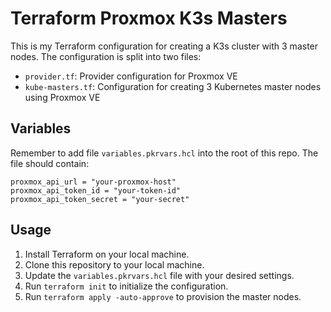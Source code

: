 # Terraform Proxmox K3s Masters

This is my Terraform configuration for creating a K3s cluster with 3 master nodes. The configuration is split into two files:

- `provider.tf`: Provider configuration for Proxmox VE
- `kube-masters.tf`: Configuration for creating 3 Kubernetes master nodes using Proxmox VE

## Variables
Remember to add file `variables.pkrvars.hcl` into the root of this repo.
The file should contain: 
```text
proxmox_api_url = "your-proxmox-host"
proxmox_api_token_id = "your-token-id"
proxmox_api_token_secret = "your-secret"
```

## Usage

1. Install Terraform on your local machine.
2. Clone this repository to your local machine.
3. Update the `variables.pkrvars.hcl` file with your desired settings.
4. Run `terraform init` to initialize the configuration.
5. Run `terraform apply -auto-approve` to provision the master nodes.